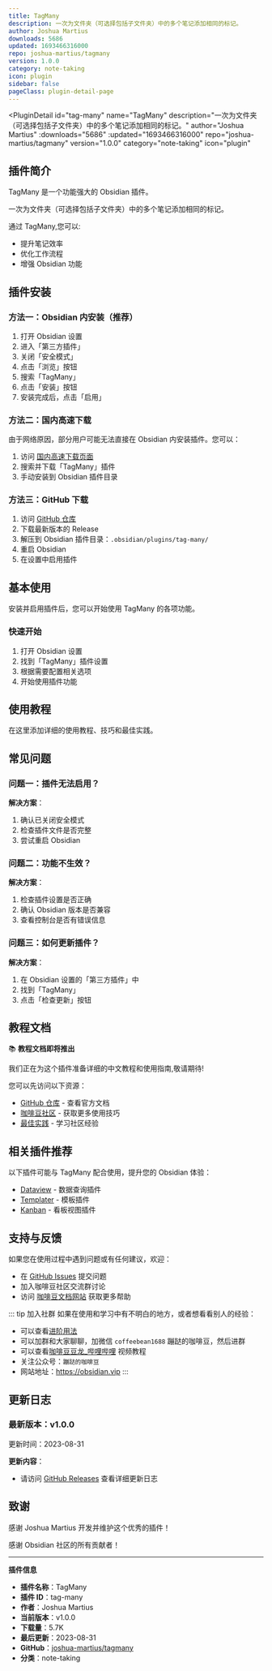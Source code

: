 ```yaml
---
title: TagMany
description: 一次为文件夹（可选择包括子文件夹）中的多个笔记添加相同的标记。
author: Joshua Martius
downloads: 5686
updated: 1693466316000
repo: joshua-martius/tagmany
version: 1.0.0
category: note-taking
icon: plugin
sidebar: false
pageClass: plugin-detail-page
---
```


<PluginDetail
  id="tag-many"
  name="TagMany"
  description="一次为文件夹（可选择包括子文件夹）中的多个笔记添加相同的标记。"
  author="Joshua Martius"
  :downloads="5686"
  :updated="1693466316000"
  repo="joshua-martius/tagmany"
  version="1.0.0"
  category="note-taking"
  icon="plugin"
>

<!-- AUTO_GENERATED_START -->
## 插件简介

TagMany 是一个功能强大的 Obsidian 插件。

一次为文件夹（可选择包括子文件夹）中的多个笔记添加相同的标记。

通过 TagMany,您可以:

- 提升笔记效率
- 优化工作流程
- 增强 Obsidian 功能

<!-- AUTO_GENERATED_END -->

<!-- AUTO_GENERATED_START -->
## 插件安装

### 方法一：Obsidian 内安装（推荐）

1. 打开 Obsidian 设置
2. 进入「第三方插件」
3. 关闭「安全模式」
4. 点击「浏览」按钮
5. 搜索「TagMany」
6. 点击「安装」按钮
7. 安装完成后，点击「启用」

### 方法二：国内高速下载

由于网络原因，部分用户可能无法直接在 Obsidian 内安装插件。您可以：

1. 访问 [国内高速下载页面](/zh/documentation/obsidian-plugins-download.html)
2. 搜索并下载「TagMany」插件
3. 手动安装到 Obsidian 插件目录

### 方法三：GitHub 下载

1. 访问 [GitHub 仓库](https://github.com/joshua-martius/tagmany)
2. 下载最新版本的 Release
3. 解压到 Obsidian 插件目录：`.obsidian/plugins/tag-many/`
4. 重启 Obsidian
5. 在设置中启用插件

## 基本使用

安装并启用插件后，您可以开始使用 TagMany 的各项功能。

### 快速开始

1. 打开 Obsidian 设置
2. 找到「TagMany」插件设置
3. 根据需要配置相关选项
4. 开始使用插件功能

<!-- AUTO_GENERATED_END -->

<!-- CUSTOM_CONTENT_START:tutorial -->
## 使用教程

在这里添加详细的使用教程、技巧和最佳实践。

<!-- CUSTOM_CONTENT_END:tutorial -->

<!-- SHARED_CONTENT_START -->
## 常见问题

### 问题一：插件无法启用？

**解决方案**：
1. 确认已关闭安全模式
2. 检查插件文件是否完整
3. 尝试重启 Obsidian

### 问题二：功能不生效？

**解决方案**：
1. 检查插件设置是否正确
2. 确认 Obsidian 版本是否兼容
3. 查看控制台是否有错误信息

### 问题三：如何更新插件？

**解决方案**：
1. 在 Obsidian 设置的「第三方插件」中
2. 找到「TagMany」
3. 点击「检查更新」按钮

## 教程文档

📚 **教程文档即将推出**

我们正在为这个插件准备详细的中文教程和使用指南,敬请期待!

您可以先访问以下资源：
- [GitHub 仓库](https://github.com/joshua-martius/tagmany) - 查看官方文档
- [咖啡豆社区](/zh/bases/) - 获取更多使用技巧
- [最佳实践](/zh/best-practices/) - 学习社区经验

## 相关插件推荐

以下插件可能与 TagMany 配合使用，提升您的 Obsidian 体验：

- [Dataview](/zh/plugins/dataview.html) - 数据查询插件
- [Templater](/zh/plugins/templater-obsidian.html) - 模板插件
- [Kanban](/zh/plugins/obsidian-kanban.html) - 看板视图插件

## 支持与反馈

如果您在使用过程中遇到问题或有任何建议，欢迎：

- 在 [GitHub Issues](https://github.com/joshua-martius/tagmany/issues) 提交问题
- 加入咖啡豆社区交流群讨论
- 访问 [咖啡豆文档网站](https://obsidian.vip) 获取更多帮助

::: tip 加入社群
如果在使用和学习中有不明白的地方，或者想看看别人的经验：
- 可以查看[进阶用法](/zh/advanced)
- 可以加群和大家聊聊，加微信 `coffeebean1688` 蹦跶的咖啡豆，然后进群
- 可以查看[咖啡豆豆龙_哔哩哔哩](https://space.bilibili.com/618777356) 视频教程
- 关注公众号：`蹦跶的咖啡豆`
- 网站地址：https://obsidian.vip
:::
<!-- SHARED_CONTENT_END -->

<!-- AUTO_GENERATED_START -->
## 更新日志

### 最新版本：v1.0.0

更新时间：2023-08-31

**更新内容**：
- 请访问 [GitHub Releases](https://github.com/joshua-martius/tagmany/releases) 查看详细更新日志

## 致谢

感谢 Joshua Martius 开发并维护这个优秀的插件！

感谢 Obsidian 社区的所有贡献者！

---

**插件信息**
- **插件名称**：TagMany
- **插件 ID**：tag-many
- **作者**：Joshua Martius
- **当前版本**：v1.0.0
- **下载量**：5.7K
- **最后更新**：2023-08-31
- **GitHub**：[joshua-martius/tagmany](https://github.com/joshua-martius/tagmany)
- **分类**：note-taking
<!-- AUTO_GENERATED_END -->

</PluginDetail>

